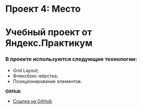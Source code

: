 # Проект 4: Место

# Учебный проект от Яндекс.Практикум

### В проекте используются следующие технологии:
* Grid Layout;
* Флексбокс-вёрстка;
* Позиционирование элементов.

**GitHub**

* [Ссылка на GitHub](https://www.figma.com/file/StZjf8HnoeLdiXS7dYrLAh/JavaScript.-Sprint-4)

